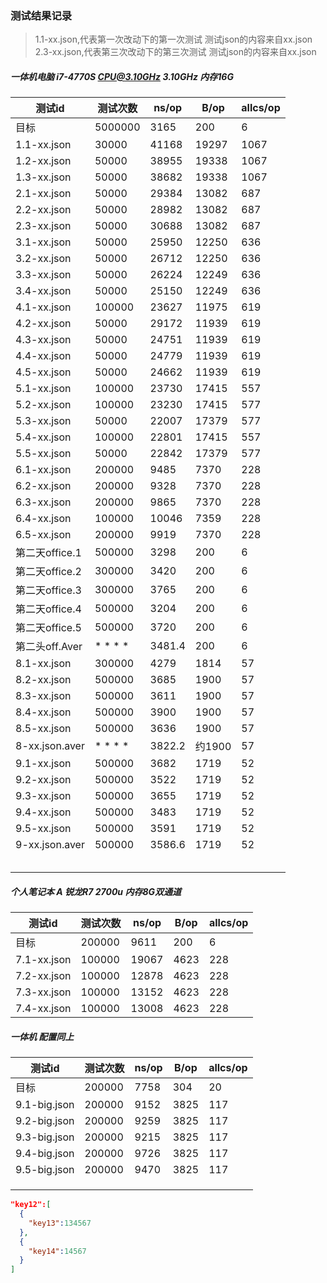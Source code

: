 ### 测试结果记录
> 1.1-xx.json,代表第一次改动下的第一次测试 测试json的内容来自xx.json
> 2.3-xx.json,代表第三次改动下的第三次测试 测试json的内容来自xx.json

##### 一体机电脑 i7-4770S CPU@3.10GHz  3.10GHz 内存16G

|  测试id | 测试次数 | ns/op | B/op |	allcs/op	|
| ---- | ----|----|-----|-------|
|目标|5000000|3165|200|6|
|1.1-xx.json|30000|41168|19297|1067|
|1.2-xx.json|50000|38955|19338|1067|
|1.3-xx.json|50000|38682|19338|1067|
|2.1-xx.json|50000|29384|13082|687|
|2.2-xx.json|50000|28982|13082|687|
|2.3-xx.json|50000|30688|13082|687|
|3.1-xx.json|50000|25950|12250|636|
|3.2-xx.json|50000|26712|12250|636|
|3.3-xx.json|50000|26224|12249|636|
|3.4-xx.json|50000|25150|12249|636|
|4.1-xx.json|100000|23627|11975|619|
|4.2-xx.json|50000|29172|11939|619|
|4.3-xx.json|50000|24751|11939|619|
|4.4-xx.json|50000|24779|11939|619|
|4.5-xx.json|50000|24662|11939|619|
|5.1-xx.json|100000|23730|17415|557|
|5.2-xx.json|100000|23230|17415|577|
|5.3-xx.json|50000|22007|17379|577|
|5.4-xx.json|100000|22801|17415|557|
|5.5-xx.json|50000|22842|17379|577|
|6.1-xx.json|200000|9485|7370|228|
|6.2-xx.json|200000|9328|7370|228|
|6.3-xx.json|200000|9865|7370|228|
|6.4-xx.json|100000|10046|7359|228|
|6.5-xx.json|200000|9919|7370|228|
|第二天office.1|500000|3298|200|6|
|第二天office.2|300000|3420|200|6|
|第二天office.3|300000|3765|200|6|
|第二天office.4|500000|3204|200|6|
|第二天office.5|500000|3720|200|6|
|第二头off.Aver| * * * * |3481.4|200|6|
|8.1-xx.json|300000|4279|1814|57|
|8.2-xx.json|500000|3685|1900|57|
|8.3-xx.json|500000|3611|1900|57|
|8.4-xx.json|500000|3900|1900|57|
|8.5-xx.json|500000|3636|1900|57|
|8-xx.json.aver|* * * *|3822.2|约1900|57|
|9.1-xx.json|500000|3682|1719|52|
|9.2-xx.json|500000|3522|1719|52|
|9.3-xx.json|500000|3655|1719|52|
|9.4-xx.json|500000|3483|1719|52|
|9.5-xx.json|500000|3591|1719|52|
|9-xx.json.aver|500000|3586.6|1719|52|
||||||
||||||
||||||
||||||
||||||

##### 个人笔记本 A 锐龙R7 2700u 内存8G双通道

|  测试id | 测试次数 | ns/op | B/op |	allcs/op	|
| ---- | ----|----|-----|-------|
|目标|200000|9611|200|6|
|7.1-xx.json|100000|19067|4623|228|
|7.2-xx.json|100000|12878|4623|228|
|7.3-xx.json|100000|13152|4623|228|
|7.4-xx.json|100000|13008|4623|228|



##### 一体机 配置同上

| 测试id       | 测试次数 | ns/op | B/op | allcs/op |
| ------------ | -------- | ----- | ---- | -------- |
| 目标         | 200000   | 7758  | 304  | 20       |
| 9.1-big.json | 200000   | 9152  | 3825 | 117      |
| 9.2-big.json | 200000   | 9259  | 3825 | 117      |
| 9.3-big.json | 200000   | 9215  | 3825 | 117      |
| 9.4-big.json | 200000   | 9726  | 3825 | 117      |
| 9.5-big.json | 200000   | 9470  | 3825 | 117      |
|              |          |       |      |          |
|              |          |       |      |          |
|              |          |       |      |          |







```json
"key12":[
  {
    "key13":134567
  },
  {
    "key14":14567
  }
]
```

